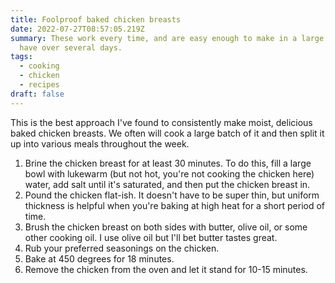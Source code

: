 ```yaml
---
title: Foolproof baked chicken breasts
date: 2022-07-27T08:57:05.219Z
summary: These work every time, and are easy enough to make in a large batch and
  have over several days.
tags:
  - cooking
  - chicken
  - recipes
draft: false
---
```

This is the best approach I've found to consistently make moist, delicious baked chicken breasts. We often will cook a large batch of it and then split it up into various meals throughout the week. 

1. Brine the chicken breast for at least 30 minutes. To do this, fill a large bowl with lukewarm (but not hot, you're not cooking the chicken here) water, add salt until it's saturated, and then put the chicken breast in.
2. Pound the chicken flat-ish. It doesn't have to be super thin, but uniform thickness is helpful when you're baking at high heat for a short period of time.
3. Brush the chicken breast on both sides with butter, olive oil, or some other cooking oil. I use olive oil but I'll bet butter tastes great.
4. Rub your preferred seasonings on the chicken. 
5. Bake at 450 degrees for 18 minutes. 
6. Remove the chicken from the oven and let it stand for 10-15 minutes. 